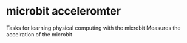 # microbit acceleromter
Tasks for learning physical computing with the microbit
Measures the accelration of the microbit
